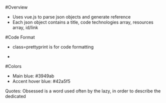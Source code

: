 #Overview
  * Uses vue.js to parse json objects and generate reference
  * Each json object contains a title, code technologies array, resources array, id/link


#Code Format
  * class=prettyprint is for code formatting
  * <pre class="prettyprint"></pre>

#Colors
  * Main blue: #3949ab
  * Accent hover blue: #42a5f5

Quotes: Obsessed is a word used often by the lazy, in order to describe the dedicated
